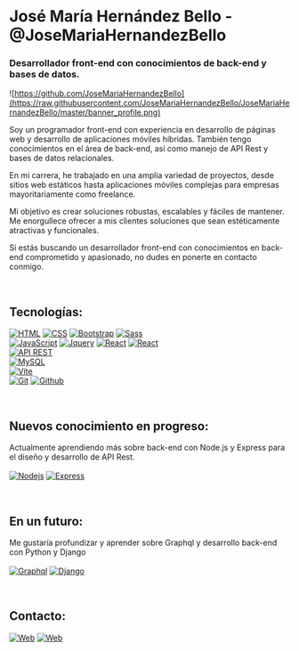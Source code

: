 # José María Hernández Bello - @JoseMariaHernandezBello
 
### Desarrollador front-end con conocimientos de back-end y bases de datos.

![https://github.com/JoseMariaHernandezBello](https://raw.githubusercontent.com/JoseMariaHernandezBello/JoseMariaHernandezBello/master/banner_profile.png)


Soy un programador front-end con experiencia en desarrollo de páginas web y desarrollo de aplicaciones móviles híbridas. También tengo conocimientos en el área de back-end, así como manejo de API Rest y bases de datos relacionales.

En mi carrera, he trabajado en una amplia variedad de proyectos, desde sitios web estáticos hasta aplicaciones móviles complejas para empresas mayoritariamente como freelance.

Mi objetivo es crear soluciones robustas, escalables y fáciles de mantener. Me enorgullece ofrecer a mis clientes soluciones que sean estéticamente atractivas y funcionales.

Si estás buscando un desarrollador front-end con conocimientos en back-end comprometido y apasionado, no dudes en ponerte en contacto conmigo.

</br>

## Tecnologías:
[![HTML](https://img.shields.io/badge/HTML-000000?style=for-the-badge&logo=html5&logoColor=white&labelColor=FF5733)]() [![CSS](https://img.shields.io/badge/css-000000?style=for-the-badge&logo=css3&logoColor=white&labelColor=2965f1)]() [![Bootstrap](https://img.shields.io/badge/Bootstrap-000000?style=for-the-badge&logo=Bootstrap&logoColor=white&labelColor=563d7c)]() [![Sass](https://img.shields.io/badge/Sass-000000?style=for-the-badge&logo=sass&logoColor=white&labelColor=bf4080)]() 
</br>
[![JavaScript](https://img.shields.io/badge/JavaScript-000000?style=for-the-badge&logo=javascript&logoColor=black&labelColor=F7DF1E)]() [![Jquery](https://img.shields.io/badge/Jquery-000000?style=for-the-badge&logo=jquery&logoColor=white&labelColor=0769ad)]() [![React](https://img.shields.io/badge/React-000000?style=for-the-badge&logo=react&logoColor=61dafb&labelColor=282c34)]() [![React](https://img.shields.io/badge/React%20Native-000000?style=for-the-badge&logo=react&logoColor=61dafb&labelColor=282c34)]() 
</br>
[![API REST](https://img.shields.io/badge/API%20REST-000000?style=for-the-badge&logo=nodedotjs&logoColor=white&labelColor=339933)]() 
</br>
[![MySQL](https://img.shields.io/badge/MySQL-000000?style=for-the-badge&logo=mysql&logoColor=white&labelColor=4479A1)]() 
</br>
[![Vite](https://img.shields.io/badge/Vite-000000?style=for-the-badge&logo=vite&logoColor=white&labelColor=bd34fe)]()
</br>
[![Git](https://img.shields.io/badge/Git-000000?style=for-the-badge&logo=Git&logoColor=white&labelColor=F05032)]() 
[![Github](https://img.shields.io/badge/Github-000000?style=for-the-badge&logo=Github&logoColor=white&labelColor=181717)]() 

</br>

## Nuevos conocimiento en progreso:
Actualmente aprendiendo más sobre back-end con Node.js y Express para el diseño y desarrollo de API Rest.
</br></br>
[![Nodejs](https://img.shields.io/badge/Nodejs-000000?style=for-the-badge&logo=nodedotjs&logoColor=white&labelColor=339933)]() 
[![Express](https://img.shields.io/badge/Express-000000?style=for-the-badge&logo=express&logoColor=white&labelColor=181717)]() 

</br>

## En un futuro:
Me gustaría profundizar y aprender sobre Graphql y desarrollo back-end con Python y Django
</br></br>
[![Graphql](https://img.shields.io/badge/Graphql-000000?style=for-the-badge&logo=graphql&logoColor=white&labelColor=E10098)]() 
[![Django](https://img.shields.io/badge/Django-000000?style=for-the-badge&logo=Django&logoColor=white&labelColor=092E20)]() 

</br>

## Contacto:
[![Web](https://img.shields.io/badge/Mail-josemariahernandezbello@gmail.com-14a1f0?style=for-the-badge&logo=gmail&logoColor=white&labelColor=101010)](mailto:josemariahernandezbello@gmail.com) [![Web](https://img.shields.io/badge/Web-www.josemariahernandezbello.com-FF5733?style=for-the-badge&logoColor=white&labelColor=101010)](https://www.josemariahernandezbello.com)
